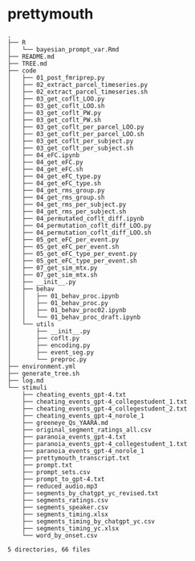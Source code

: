 # prettymouth

<!-- TREE_END -->
<!-- TREE_END -->
<!-- TREE_END -->
<!-- TREE_END -->
<!-- TREE_END -->
<!-- TREE_END -->
<!-- TREE_END -->
<!-- TREE_END -->
<!-- TREE_END -->
<!-- TREE_END -->
<!-- TREE_END -->
<!-- TREE_END -->
<!-- TREE_END -->
<!-- TREE_END -->
<!-- TREE_END -->
<!-- TREE_END -->
<!-- TREE_END -->
<!-- TREE_END -->
<!-- TREE_END -->
<!-- TREE_END -->
<!-- TREE_END -->
<!-- TREE_END -->
<!-- TREE_END -->
<!-- TREE_END -->
<!-- TREE_END -->
<!-- TREE_END -->
<!-- TREE_END -->
<!-- TREE_END -->
<!-- TREE_END -->
<!-- TREE_END -->
<!-- TREE_END -->
<!-- TREE_END -->
<!-- TREE_END -->
<!-- TREE_END -->
<!-- TREE_END -->
<!-- TREE_END -->
<!-- TREE_END -->
<!-- TREE_END -->
<!-- TREE_END -->
<!-- TREE_END -->
<!-- TREE_END -->
<!-- TREE_START -->
```
.
├── R
│   └── bayesian_prompt_var.Rmd
├── README.md
├── TREE.md
├── code
│   ├── 01_post_fmriprep.py
│   ├── 02_extract_parcel_timeseries.py
│   ├── 02_extract_parcel_timeseries.sh
│   ├── 03_get_coflt_LOO.py
│   ├── 03_get_coflt_LOO.sh
│   ├── 03_get_coflt_PW.py
│   ├── 03_get_coflt_PW.sh
│   ├── 03_get_coflt_per_parcel_LOO.py
│   ├── 03_get_coflt_per_parcel_LOO.sh
│   ├── 03_get_coflt_per_subject.py
│   ├── 03_get_coflt_per_subject.sh
│   ├── 04_eFC.ipynb
│   ├── 04_get_eFC.py
│   ├── 04_get_eFC.sh
│   ├── 04_get_eFC_type.py
│   ├── 04_get_eFC_type.sh
│   ├── 04_get_rms_group.py
│   ├── 04_get_rms_group.sh
│   ├── 04_get_rms_per_subject.py
│   ├── 04_get_rms_per_subject.sh
│   ├── 04_permutated_coflt_diff.ipynb
│   ├── 04_permutation_coflt_diff_LOO.py
│   ├── 04_permutation_coflt_diff_LOO.sh
│   ├── 05_get_eFC_per_event.py
│   ├── 05_get_eFC_per_event.sh
│   ├── 05_get_eFC_type_per_event.py
│   ├── 05_get_eFC_type_per_event.sh
│   ├── 07_get_sim_mtx.py
│   ├── 07_get_sim_mtx.sh
│   ├── __init__.py
│   ├── behav
│   │   ├── 01_behav_proc.ipynb
│   │   ├── 01_behav_proc.py
│   │   ├── 01_behav_proc02.ipynb
│   │   └── 01_behav_proc_draft.ipynb
│   └── utils
│       ├── __init__.py
│       ├── coflt.py
│       ├── encoding.py
│       ├── event_seg.py
│       └── preproc.py
├── environment.yml
├── generate_tree.sh
├── log.md
└── stimuli
    ├── cheating_events_gpt-4.txt
    ├── cheating_events_gpt-4_collegestudent_1.txt
    ├── cheating_events_gpt-4_collegestudent_2.txt
    ├── cheating_events_gpt-4_norole_1
    ├── greeneye_Qs_YAARA.md
    ├── original_segment_ratings_all.csv
    ├── paranoia_events_gpt-4.txt
    ├── paranoia_events_gpt-4_collegestudent_1.txt
    ├── paranoia_events_gpt-4_norole_1
    ├── prettymouth_transcript.txt
    ├── prompt.txt
    ├── prompt_sets.csv
    ├── prompt_to_gpt-4.txt
    ├── reduced_audio.mp3
    ├── segments_by_chatgpt_yc_revised.txt
    ├── segments_ratings.csv
    ├── segments_speaker.csv
    ├── segments_timing.xlsx
    ├── segments_timing_by_chatgpt_yc.csv
    ├── segments_timing_yc.xlsx
    └── word_by_onset.csv

5 directories, 66 files
```
<!-- TREE_END -->
